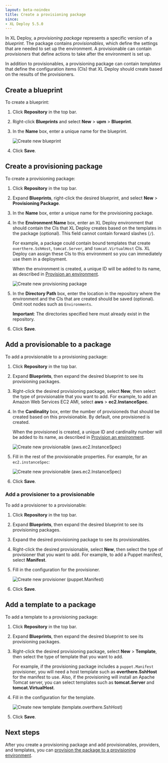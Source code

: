```yaml
---
layout: beta-noindex
title: Create a provisioning package
since:
- XL Deploy 5.5.0
---
```


In XL Deploy, a *provisioning package* represents a specific version of a *blueprint*. The package contains *provisionables*, which define the settings that are needed to set up the environment. A provisionable can contain *provisioners* that define actions to take after the environment is set up.

In addition to provisionables, a provisioning package can contain *templates* that define the configuration items (CIs) that XL Deploy should create based on the results of the provisioners.

## Create a blueprint

To create a blueprint:

1. Click **Repository** in the top bar.
1. Right-click **Blueprints** and select **New** > **upm** > **Blueprint**.
1. In the **Name** box, enter a unique name for the blueprint.

    ![Create new blueprint](images/provisioning-create-new-blueprint.png)

1. Click **Save**.

## Create a provisioning package

To create a provisioning package:

1. Click **Repository** in the top bar.
1. Expand **Blueprints**, right-click the desired blueprint, and select **New** > **Provisioning Package**.
1. In the **Name** box, enter a unique name for the provisioning package.
1. In the **Environment Name** box, enter an XL Deploy environment that should contain the CIs that XL Deploy creates based on the templates in the package (optional). This field cannot contain forward slashes (`/`).

    For example, a package could contain bound templates that create `overthere.SshHost`, `tomcat.Server`, and `tomcat.VirtualHost` CIs. XL Deploy can assign these CIs to this environment so you can immediately use them in a deployment.

    When the environment is created, a unique ID will be added to its name, as described in [Provision an environment](/xl-deploy/how-to/provision-an-environment.html#the-unique-provisioning-id).

    ![Create new provisioning package](images/provisioning-create-new-provisioning-package.png)

1. In the **Directory Path** box, enter the location in the repository where the environment and the CIs that are created should be saved (optional). Omit root nodes such as `Environments`.

    **Important**: The directories specified here must already exist in the repository.

1. Click **Save**.

## Add a provisionable to a package

To add a provisionable to a provisioning package:

1. Click **Repository** in the top bar.
1. Expand **Blueprints**, then expand the desired blueprint to see its provisioning packages.
1. Right-click the desired provisioning package, select **New**, then select the type of provisionable that you want to add. For example, to add an Amazon Web Services EC2 AMI, select **aws** > **ec2.InstanceSpec**.
1. In the **Cardinality** box, enter the number of provisioneds that should be created based on this provisionable. By default, one provisioned is created.

    When the provisioned is created, a unique ID and cardinality number will be added to its name, as described in [Provision an environment](/xl-deploy/how-to/provision-an-environment.html#the-unique-provisioning-id).

    ![Create new provisionable (aws.ec2.InstanceSpec)](images/provisioning-create-new-provisionable-01.png)

1. Fill in the rest of the provisionable properties. For example, for an `ec2.instanceSpec`:

    ![Create new provisionable (aws.ec2.InstanceSpec)](images/provisioning-create-new-provisionable-02.png)

1. Click **Save**.

### Add a provisioner to a provisionable

To add a provisioner to a provisionable:

1. Click **Repository** in the top bar.
1. Expand **Blueprints**, then expand the desired blueprint to see its provisioning packages.
1. Expand the desired provisioning package to see its provisionables.
1. Right-click the desired provisionable, select **New**, then select the type of provisioner that you want to add. For example, to add a Puppet manifest, select **Manifest**.
1. Fill in the configuration for the provisioner.

    ![Create new provisioner (puppet.Manifest)](images/provisioning-create-new-provisioner.png)

1. Click **Save**.

## Add a template to a package

To add a template to a provisioning package:

1. Click **Repository** in the top bar.
1. Expand **Blueprints**, then expand the desired blueprint to see its provisioning packages.
1. Right-click the desired provisioning package, select **New** > **Template**, then select the type of template that you want to add.

    For example, if the provisioning package includes a `puppet.Manifest` provisioner, you will need a host template such as **overthere.SshHost** for the manifest to use. Also, if the provisioning will install an Apache Tomcat server, you can select templates such as **tomcat.Server** and **tomcat.VirtualHost**.

1. Fill in the configuration for the template.

    ![Create new template (template.overthere.SshHost)](images/provisioning-create-new-template.png)

1. Click **Save**.

## Next steps

After you create a provisioning package and add provisionables, providers, and templates, you can [provision the package to a provisioning environment](/xl-deploy/how-to/provision-an-environment.html).
